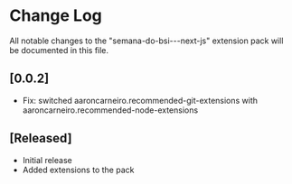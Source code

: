 # Change Log

All notable changes to the "semana-do-bsi---next-js" extension pack will be documented in this file.

## [0.0.2]

- Fix: switched aaroncarneiro.recommended-git-extensions with aaroncarneiro.recommended-node-extensions

## [Released]

- Initial release
- Added extensions to the pack
